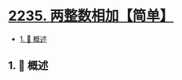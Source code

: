 # [2235. 两整数相加【简单】](https://github.com/Tdahuyou/TNotes.leetcode/tree/main/notes/2235.%20%E4%B8%A4%E6%95%B4%E6%95%B0%E7%9B%B8%E5%8A%A0%E3%80%90%E7%AE%80%E5%8D%95%E3%80%91)

<!-- region:toc -->

- [1. 📝 概述](#1--概述)

<!-- endregion:toc -->

## 1. 📝 概述
